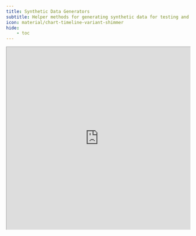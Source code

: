 ```yaml
---
title: Synthetic Data Generators
subtitle: Helper methods for generating synthetic data for testing and development
icon: material/chart-timeline-variant-shimmer
hide:
    - toc
---
```


<div style="position: relative; width: 100%; height: 500px;">
    <iframe
        src="https://www.data-science-extensions.com/toolboxes/synthetic-data-generators"
        style="zoom: 90%; width: 100%; height: 100%; overflow: hidden !important; pointer-events: none !important;"
    >
    </iframe>
    <a
        href="https://www.data-science-extensions.com/toolboxes/synthetic-data-generators"
        style="position: absolute; top: 0; left: 0; width: 100%; height: 100%; z-index: 10; display: block;"
    ></a>
</div>
